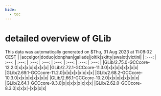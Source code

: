 ```yaml
---
hide:
  - toc
---
```


detailed overview of GLib
=========================


This data was automatically generated on $Thu, 31 Aug 2023 at 11:08:02 CEST
| |accelgor|doduo|donphan|gallade|joltik|skitty|swalot|victini|
| :---: | :---: | :---: | :---: | :---: | :---: | :---: | :---: | :---: |
|GLib/2.75.0-GCCcore-12.2.0|x|x|x|x|x|x|x|x|
|GLib/2.72.1-GCCcore-11.3.0|x|x|x|x|x|x|x|x|
|GLib/2.69.1-GCCcore-11.2.0|x|x|x|x|x|x|x|x|
|GLib/2.68.2-GCCcore-10.3.0|x|x|x|x|x|x|x|x|
|GLib/2.66.1-GCCcore-10.2.0|x|x|x|x|x|x|x|x|
|GLib/2.64.1-GCCcore-9.3.0|x|x|x|x|x|x|x|x|
|GLib/2.62.0-GCCcore-8.3.0|x|x|x|-|x|x|x|x|
